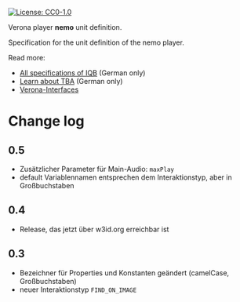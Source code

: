 [![License: CC0-1.0](https://img.shields.io/badge/License-CC0_1.0-lightgrey.svg)](http://creativecommons.org/publicdomain/zero/1.0/)

Verona player **nemo** unit definition.

Specification for the unit definition of the nemo player.

Read more:

* [All specifications of IQB](https://iqb-specifications.github.io/) (German only)
* [Learn about TBA](https://iqb-berlin.github.io/tba-info/) (German only)
* [Verona-Interfaces](https://verona-interfaces.github.io/)

# Change log

## 0.5

* Zusätzlicher Parameter für Main-Audio: `maxPlay`
* default Variablennamen entsprechen dem Interaktionstyp, aber in Großbuchstaben

## 0.4

* Release, das jetzt über w3id.org erreichbar ist

## 0.3

* Bezeichner für Properties und Konstanten geändert (camelCase, Großbuchstaben)
* neuer Interaktionstyp `FIND_ON_IMAGE`